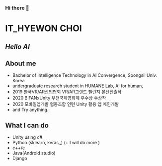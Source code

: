 ### Hi there 👋
# IT_HYEWON CHOI
## _Hello AI_


## About me

- Bachelor of Intelligence Technology in AI Convergence, Soongsil Univ. Korea
- undergraduate research student in HUMANE Lab, AI for human, 
- 2019 한국VR/AR산업협회 VR/AR그랜드 챌린지 본선진출작 <Musictopia>
- 2020 BIFANxUnity 부천국제영화제 우수상 수상작 <Iridiscent>
- 2020 모바일앱개발 협동조합 인턴 Unity 활용 앱 메인개발
- and Try anything.. 
## What I can do
- Unity using c#
- Python (sklearn, keras,,) (+ I will do more )
- c++/c
- Java(Android studio)
- Django

<!--
**soohi0/soohi0** is a ✨ _special_ ✨ repository because its `README.md` (this file) appears on your GitHub profile.

Here are some ideas to get you started:

- 🔭 I’m currently working on ...
- 🌱 I’m currently learning ...
- 👯 I’m looking to collaborate on ...
- 🤔 I’m looking for help with ...
- 💬 Ask me about ...
- 📫 How to reach me: ...
- 😄 Pronouns: ...
- ⚡ Fun fact: ...
-->
